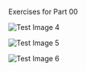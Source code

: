 Exercises for Part 00


![Test Image 4](https://github.com/freenrg/university-of-helsinki-full-stack-open/blob/main/part00/Exercise%200.4%20Addition%20of%20New%20Note.png) 

![Test Image 5](https://github.com/freenrg/university-of-helsinki-full-stack-open/blob/main/part00/Exercise%200.5%20Notes%20App%20as%20SPA.png)

![Test Image 6](https://github.com/freenrg/university-of-helsinki-full-stack-open/blob/main/part00/Exercise%200.6%20Adding%20New%20Note%20on%20App%20as%20SPA.png)
